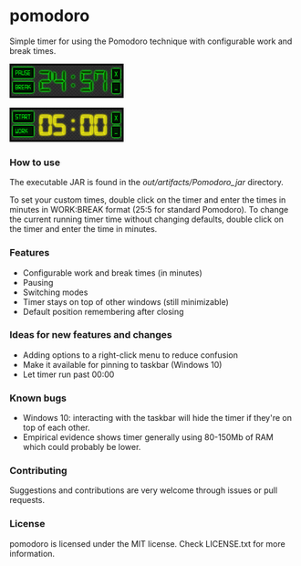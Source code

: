 # pomodoro

Simple timer for using the Pomodoro technique with configurable work and break times.

![Work mode](src/main/resources/screenshot1.png?raw=true "Work mode")

![Break mode paused](src/main/resources/screenshot2.png?raw=true "Break mode paused")

### How to use

The executable JAR is found in the *out/artifacts/Pomodoro_jar* directory.

To set your custom times, double click on the timer and enter the times in minutes in WORK:BREAK format (25:5 for standard Pomodoro).
To change the current running timer time without changing defaults, double click on the timer and enter the time in minutes.

### Features

* Configurable work and break times (in minutes)
* Pausing
* Switching modes
* Timer stays on top of other windows (still minimizable)
* Default position remembering after closing

### Ideas for new features and changes

* Adding options to a right-click menu to reduce confusion
* Make it available for pinning to taskbar (Windows 10)
* Let timer run past 00:00

### Known bugs

* Windows 10: interacting with the taskbar will hide the timer if they're on top of each other.
* Empirical evidence shows timer generally using 80-150Mb of RAM which could probably be lower.

### Contributing

Suggestions and contributions are very welcome through issues or pull requests.

### License

pomodoro is licensed under the MIT license. Check LICENSE.txt for more information.

